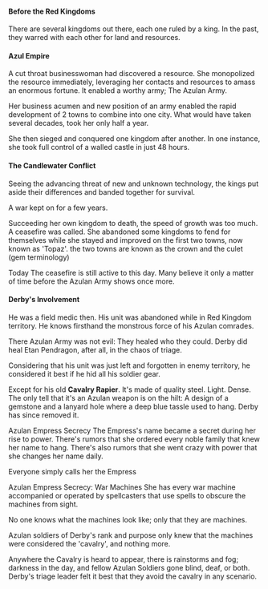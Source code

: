 #### Before the Red Kingdoms
There are several kingdoms out there, each one ruled by a king. 
In the past, they warred with each other for land and resources.


#### Azul Empire
A cut throat businesswoman had discovered a resource.
She monopolized the resource immediately, leveraging her contacts and resources to amass an enormous fortune. It enabled a worthy army; The Azulan Army.

Her business acumen and new position of an army enabled the rapid development of 2 towns to combine into one city. What would have taken several decades, took her only half a year. 

She then sieged and conquered one kingdom after another. In one instance, she took full control of a walled castle in just 48 hours.


#### **The Candlewater Conflict**
Seeing the advancing threat of new and unknown technology, the kings put aside their differences and banded together for survival.

A war kept on for a few years.

Succeeding her own kingdom to death, the speed of growth was too much. A ceasefire was called. She abandoned some kingdoms to fend for themselves while she stayed and improved on the first two towns, now known as 'Topaz'. the two towns are known as the crown and the culet (gem terminology)

Today
The ceasefire is still active to this day. Many believe it only a matter of time before the Azulan Army shows once more.

#### Derby's Involvement
He was a field medic then. His unit was abandoned while in Red Kingdom territory. He knows firsthand the monstrous force of his Azulan comrades.

There Azulan Army was not evil: They healed who they could. Derby did heal Etan Pendragon, after all, in the chaos of triage.

Considering that his unit was just left and forgotten in enemy territory, he considered it best if he hid all his soldier gear.

Except for his old **Cavalry Rapier**. It's made of quality steel. Light. Dense. The only tell that it's an Azulan weapon is on the hilt: A design of a gemstone and a lanyard hole where a deep blue tassle used to hang. Derby has since removed it. 


Azulan Empress Secrecy
The Empress's name became a secret during her rise to power. There's rumors that she ordered every noble family that knew her name to hang. There's also rumors that she went crazy with power that she changes her name daily.

Everyone simply calls her the Empress

Azulan Empress Secrecy: War Machines
She has every war machine accompanied or operated by spellcasters that use spells to obscure the machines from sight.

No one knows what the machines look like; only that they are machines.

Azulan soldiers of Derby's rank and purpose only knew that the machines were considered the 'cavalry', and nothing more.

Anywhere the Cavalry is heard to appear, there is rainstorms and fog; darkness in the day, and fellow Azulan Soldiers gone blind, deaf, or both. Derby's triage leader felt it best that they avoid the cavalry in any scenario.



